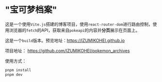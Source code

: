 # "宝可梦档案"

这是一个使用`Vite.js`搭建的博客项目，使用`react-router-dom`进行路由控制，使用浏览器的`fetch`的API，获取来自`pokeapi`的内容并**分页**展示在页面上。

这是一个`build`版本。预览地址：https://IZUMIKOHEI.github.io

项目地址： https://github.com/IZUMIKOHEI/pokemon_archives


使用方式：
```bash
pnpm install
pnpm dev
```